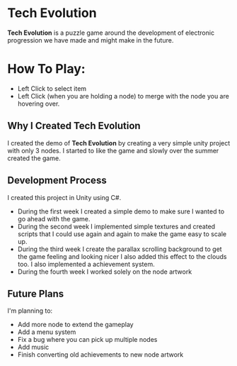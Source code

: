 # Tech Evolution

**Tech Evolution** is a puzzle game around the development of electronic progression we have made and might make in the future.


# How To Play:

 - Left Click to select item
 - Left Click (when you are holding a node) to merge with the node you are hovering over.

## Why I Created Tech Evolution

I created the demo of **Tech Evolution** by creating a very simple unity project with only 3 nodes. I started to like the game and slowly over the summer created the game. 

## Development Process

I created this project in Unity using C#.

 - During the first week I created a simple demo to make sure I wanted to go ahead with the game.
 - During the second week I implemented simple textures and created scripts that I could use again and again to make the game easy to scale up.
 - During the third week I create the parallax scrolling background to get the game feeling and looking nicer I also added this effect to the clouds too. I also implemented a achievement system.
 - During the fourth week I worked solely on the node artwork 
 
 ## Future Plans
 I'm planning to:
 
 - Add more node to extend the gameplay
 - Add a menu system
 - Fix a bug where you can pick up multiple nodes 
 - Add music
 - Finish converting old achievements to new node artwork
